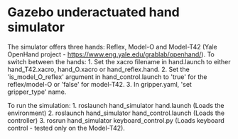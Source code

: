# Gazebo underactuated hand simulator

The simulator offers three hands: Reflex, Model-O and Model-T42 (Yale OpenHand project - https://www.eng.yale.edu/grablab/openhand/). To switch between the hands:
    1. Set the xacro filename in hand.launch to either hand_T42.xacro, hand_O.xacro or hand_reflex.hand.
    2. Set the 'is_model_O_reflex' argument in hand_control.launch to 'true' for the reflex/model-O or 'false' for model-T42.
    3. In gripper.yaml, 'set gripper_type' name.
    
To run the simulation:
    1. roslaunch hand_simulator hand.launch (Loads the environment)
    2. roslaunch hand_simulator hand_control.launch (Loads the controller)
    3. rosrun hand_simulator keyboard_control.py (Loads keyboard control - tested only on the Model-T42).

